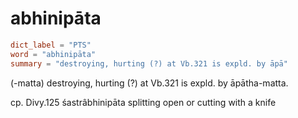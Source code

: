 # abhinipāta

``` toml
dict_label = "PTS"
word = "abhinipāta"
summary = "destroying, hurting (?) at Vb.321 is expld. by āpā"
```

(\-matta) destroying, hurting (?) at Vb.321 is expld. by āpātha\-matta.

cp. Divy.125 śastrâbhinipāta splitting open or cutting with a knife

